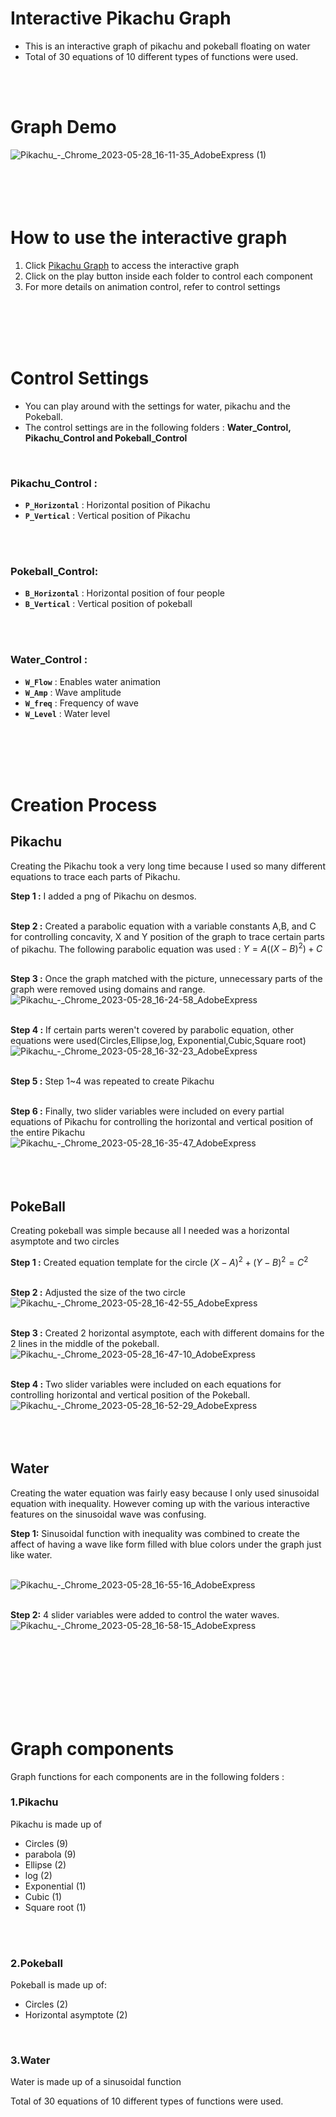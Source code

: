# Interactive Pikachu Graph
* This is an interactive graph of pikachu and pokeball floating on water
* Total of 30 equations of 10 different types of functions were used.
<br />
<br />


# Graph Demo
![Pikachu_-_Chrome_2023-05-28_16-11-35_AdobeExpress (1)](https://github.com/juho-creator/Graphing-Pikachu/assets/72856990/df81b209-0bf5-4404-8255-aa2323151de5)
<br />
<br />
<br />
<br />
<br />

# How to use the interactive graph
1. Click [Pikachu Graph](https://www.desmos.com/calculator/v8mpye0wof) to access the interactive graph
2. Click on the play button inside each folder to control each component
3. For more details on animation control, refer to control settings

<br />
<br />
<br />
<br />


# Control Settings
* You can play around with the settings for water, pikachu and the Pokeball. <br />
* The control settings are in the following folders : **Water_Control, Pikachu_Control and Pokeball_Control**
<br />


### Pikachu_Control :
* **`P_Horizontal`** : Horizontal position of Pikachu
* **`P_Vertical`** : Vertical position of Pikachu
<br />
<br />


### Pokeball_Control: 
* **`B_Horizontal`** : Horizontal position of four people
* **`B_Vertical`** : Vertical position of pokeball
<br />
<br />


### Water_Control :
* **`W_Flow`** : Enables water animation<br />
* **`W_Amp`** : Wave amplitude<br />
* **`W_freq`** : Frequency of wave <br />
* **`W_Level`** : Water level<br />

<br />
<br />
<br />
<br />

# Creation Process 

## Pikachu
Creating the Pikachu took a very long time because I used so many different equations to trace each parts of Pikachu.
<br />

**Step 1 :** I added a png of Pikachu on desmos. 
<br />
<br />


**Step 2 :** Created a parabolic equation with a variable constants A,B, and C for controlling concavity, X and Y 
position of the graph to trace certain parts of pikachu. The following parabolic equation was used : $Y = A((X - B)^2) + C$
<br />
<br />


**Step 3 :** Once the graph matched with the picture, unnecessary parts of the graph were removed using domains and range.<br />
![Pikachu_-_Chrome_2023-05-28_16-24-58_AdobeExpress](https://github.com/juho-creator/Graphing-Pikachu/assets/72856990/88e56472-a879-4144-8cb2-e50f300d62f0)
<br />
<br />


**Step 4 :**  If certain parts weren't covered by parabolic equation, other equations were used(Circles,Ellipse,log, Exponential,Cubic,Square root)<br />
![Pikachu_-_Chrome_2023-05-28_16-32-23_AdobeExpress](https://github.com/juho-creator/Graphing-Pikachu/assets/72856990/848dce22-e0b1-4037-8e9f-9bb35d6382d9)
<br />
<br />


**Step 5 :** Step 1~4 was repeated to create Pikachu
<br />
<br />

**Step 6 :** Finally, two slider variables were included on every partial equations of Pikachu for controlling the horizontal and vertical position of the entire Pikachu<br />
![Pikachu_-_Chrome_2023-05-28_16-35-47_AdobeExpress](https://github.com/juho-creator/Graphing-Pikachu/assets/72856990/f740967f-7dd2-4423-91c6-f995e49a12b5)
<br />
<br />
<br />
<br />

## PokeBall
Creating pokeball was simple because all I needed was a horizontal asymptote and two circles 
<br />

**Step 1 :** Created equation template for the circle $(X-A)^2+(Y-B)^2=C^2$
<br />
<br />

**Step 2 :**  Adjusted the size of the two circle<br />
![Pikachu_-_Chrome_2023-05-28_16-42-55_AdobeExpress](https://github.com/juho-creator/Graphing-Pikachu/assets/72856990/beb67fe5-adab-4f77-96ee-f9a7a85dfbb5)
<br />
<br />


**Step 3 :** Created 2 horizontal asymptote, each with different domains for the 2 lines in the middle of the pokeball.<br />
![Pikachu_-_Chrome_2023-05-28_16-47-10_AdobeExpress](https://github.com/juho-creator/Graphing-Pikachu/assets/72856990/762c90a4-571c-4e8f-b0fa-2b941eb5b2a0)
<br />
<br />

**Step 4 :** Two slider variables were included on each equations for controlling horizontal and vertical position of the Pokeball.<br />
![Pikachu_-_Chrome_2023-05-28_16-52-29_AdobeExpress](https://github.com/juho-creator/Graphing-Pikachu/assets/72856990/cbe51756-feb1-4c6c-8cad-c2208d755d21)
<br />
<br />
<br />
<br />

## Water 
Creating the water equation was fairly easy because I only used sinusoidal equation with inequality. However coming up with the various interactive features on the sinusoidal wave was confusing. 

**Step 1:** Sinusoidal function with inequality was combined to create the affect of having a wave like form filled with blue colors under the graph just like water.
<br />
<br />


![Pikachu_-_Chrome_2023-05-28_16-55-16_AdobeExpress](https://github.com/juho-creator/Graphing-Pikachu/assets/72856990/cc93cff3-219d-404b-b094-5d4abb404dfa)
<br />
<br />


**Step 2:** 4 slider variables were added to control the water waves.<br />
![Pikachu_-_Chrome_2023-05-28_16-58-15_AdobeExpress](https://github.com/juho-creator/Graphing-Pikachu/assets/72856990/b03b495f-4305-4717-ab9a-d8a5ae29f076)
<br />
<br />
<br />
<br />





<br />
<br />
<br />
<br />

# Graph components
Graph functions for each components are in the following folders :

### 1.Pikachu
Pikachu is made up of 
* Circles (9)
* parabola (9)
* Ellipse (2)
* log (2)
* Exponential (1)
* Cubic (1)
* Square root (1)  
<br />
<br />

### 2.Pokeball
Pokeball is made up of: 
* Circles (2)
* Horizontal asymptote (2)
<br />

### 3.Water
Water is made up of a sinusoidal function

Total of 30 equations of 10 different types of functions were used. 
